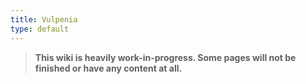 ```yaml
---
title: Vulpenia
type: default
---
```

<blockquote class="warning">
<p><b>This wiki is heavily work-in-progress. Some pages will not be finished or have any content at all.</b></p>
</blockquote>